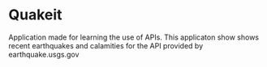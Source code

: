 # Quakeit
Application made for learning the use of APIs.
This applicaton show shows recent earthquakes and calamities for the API provided by earthquake.usgs.gov
